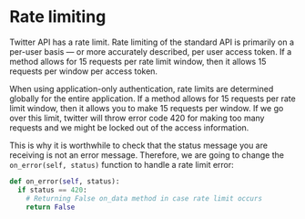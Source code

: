 # Rate limiting

Twitter API has a rate limit. Rate limiting of the standard API is primarily on a per-user basis — or more accurately described, per user access token. If a method allows for 15 requests per rate limit window, then it allows 15 requests per window per access token.

When using application-only authentication, rate limits are determined globally for the entire application. If a method allows for 15 requests per rate limit window, then it allows you to make 15 requests per window. If we go over this limit, twitter will throw error code 420 for making too many requests and we might be locked out of the access information.

This is why it is worthwhile to check that the status message you are receiving is not an error message. Therefore, we are going to change the `on_error(self, status)` function to handle a rate limit error:

```python
def on_error(self, status):
  if status == 420:
    # Returning False on_data method in case rate limit occurs
    return False
```

